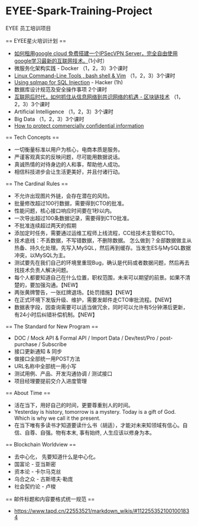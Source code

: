 # EYEE-Spark-Training-Project

EYEE 员工培训项目 

== EYEE星火培训计划 ==
* [如何租用google cloud 免费搭建一个IPSecVPN Server，完全自由使用google学习最新的互联网技术。](https://github.com/tonycai/EYEE-Spark-Training-Project/blob/master/documents/Google%20Cloud%20%E6%90%AD%E5%BB%BAVPS.pdf)(1小时）
* 微服务化架构实践 - Docker （1，2，3）3个课时 
* [Linux Command-Line Tools , bash shell & Vim](https://github.com/tonycai/EYEE-Spark-Training-Project/wiki/Linux-Command-Line-Tools-%2C-bash-shell-%26-Vim)  （1，2，3）3个课时
* [Using sqlmap for SQL Injection](https://github.com/tonycai/EYEE-Spark-Training-Project/wiki/Using-sqlmap-for-SQL-Injection) - Hacker (1h)
* 数据库设计规范及安全操作事项  2个课时
* [互联网后时代，如何抓住从信息网络到共识网络的机遇 - 区块链技术](https://github.com/tonycai/The-Journal-of-Blockchain) （1，2，3）3个课时
* Artificial Intelligence （1，2，3）3个课时
* Big Data （1，2，3）3个课时
* [How to protect commercially confidential information](https://github.com/tonycai/EYEE-Spark-Training-Project/wiki/How-to-protect-commercially-confidential-information)

== Tech Concepts ==
* 一切衡量标准以用户为核心，电商本质是服务。
* 严谨客观真实的反映问题，尽可能用数据说话。
* 真诚热情的对待身边的人和事，帮助他人成功。
* 相信科技进步会让生活更美好，并且付诸行动。


== The Cardinal Rules ==
* 不允许出现图片外链，会存在潜在的风险。
* 批量修改超过100行数据，需要得到CTO的批准。
* 性能问题，核心接口响应时间要在1秒以内。
* 一次导出超过100条数据记录，需要得到CTO批准。
* 不批准连续超过两天的假期
* 添加定时任务，需要通过运维工程师上线流程，CC给技术主管和CTO。
* 技术底线：不丢数据，不写错数据，不删除数据。 怎么做到？全部数据做主从热备、持久化处理。先写入MySQL，然后再到缓存。当发生ES与MySQL数据冲突，以MySQL为主。
* 测试要先在我们自己的环境里重现Bug，确认是代码或者数据问题，然后再去找技术负责人解决问题。
* 每个人都要知道自己在什么位置，职权范围，未来可以期望的前景。如果不清楚的，要加强沟通。【NEW】
* 两张黄牌警告，一张红牌退场。【处罚措施】【NEW】
* 在正式环境下发版升级、维护，需要发邮件走CTO审批流程。【NEW】
* 数据表字段，因查询需要可以适当做冗余，同时可以允许有5分钟滞后更新，有24小时后纠错补偿机制。【NEW】

== The Standard for New Program  ==
* DOC / Mock API & Formal API / Import Data  / Dev/test/Pro / post-purchase / Subscribe
* 接口更新通知 & 同步
* 做接口全部统一用POST方法
* URL名称中全部统一用小写
* 测试用例、产品、开发沟通协调 / 测试接口
* 项目经理要提前交介入进度管理

== About Time ==
* 活在当下，用好自己的时间，更要尊重别人的时间。
* Yesterday is history, tomorrow is a mystery. Today is a gift of God. Which is why we call it the present.
* 在当下唯有多读书才知道要读什么书（胡适），才能对未来知领域有信心。自信、自尊、自强。物有本末, 事有始终, 人生应该以修身为本。

== Blockchain Worldview ==
* 去中心化， 先要知道什么是中心化。
* 国富论 - 亚当斯密
* 资本论 - 卡尔马克丝
* 乌合之众 - 古斯塔夫·勒庞
* 社会契约论 - 卢梭

== 邮件标题和内容要格式统一规范 ==
* https://www.tapd.cn/22553521/markdown_wikis/#1122553521001001834
